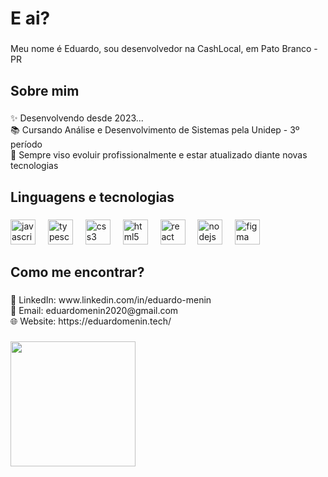 <h1 align="left">E ai?</h1>

###

<p align="left">Meu nome é Eduardo, sou desenvolvedor na CashLocal, em Pato Branco - PR</p>

###

<h2 align="left">Sobre mim</h2>

###

<p align="left">✨ Desenvolvendo desde 2023...<br>📚 Cursando Análise e Desenvolvimento de Sistemas pela Unidep - 3º período<br>🎯 Sempre viso evoluir profissionalmente e estar atualizado diante novas tecnologias</p>

###

<h2 align="left">Linguagens e tecnologias</h2>

###

<div align="left">
  <img src="https://cdn.jsdelivr.net/gh/devicons/devicon/icons/javascript/javascript-original.svg" height="40" alt="javascript logo"  />
  <img width="12" />
  <img src="https://cdn.jsdelivr.net/gh/devicons/devicon/icons/typescript/typescript-original.svg" height="40" alt="typescript logo"  />
  <img width="12" />
  <img src="https://cdn.jsdelivr.net/gh/devicons/devicon/icons/css3/css3-original.svg" height="40" alt="css3 logo"  />
  <img width="12" />
  <img src="https://cdn.jsdelivr.net/gh/devicons/devicon/icons/html5/html5-original.svg" height="40" alt="html5 logo"  />
  <img width="12" />
  <img src="https://cdn.jsdelivr.net/gh/devicons/devicon/icons/react/react-original.svg" height="40" alt="react logo"  />
  <img width="12" />
  <img src="https://cdn.jsdelivr.net/gh/devicons/devicon/icons/nodejs/nodejs-original.svg" height="40" alt="nodejs logo"  />
  <img width="12" />
  <img src="https://cdn.jsdelivr.net/gh/devicons/devicon/icons/figma/figma-original.svg" height="40" alt="figma logo"  />
</div>

###

<h2 align="left">Como me encontrar?</h2>

###

<p align="left">💼 LinkedIn: www.linkedin.com/in/eduardo-menin<br>📧 Email: eduardomenin2020@gmail.com<br>🌐 Website: https://eduardomenin.tech/</p>

###

<div align="left">
  <img height="200" src="https://i.pinimg.com/originals/ae/c3/70/aec3708aa26fd079ee156c1826f8cf4d.gif"  />
</div>

###
